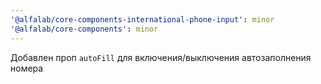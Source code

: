 ```yaml
---
'@alfalab/core-components-international-phone-input': minor
'@alfalab/core-components': minor
---
```


Добавлен проп `autoFill` для включения/выключения автозаполнения номера
